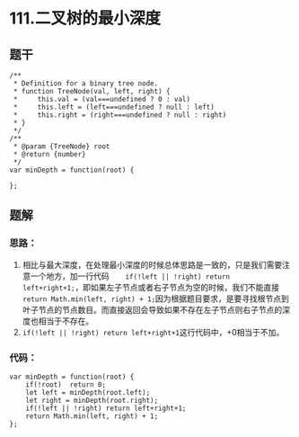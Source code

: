 #  111.二叉树的最小深度

## 题干

```
/**
 * Definition for a binary tree node.
 * function TreeNode(val, left, right) {
 *     this.val = (val===undefined ? 0 : val)
 *     this.left = (left===undefined ? null : left)
 *     this.right = (right===undefined ? null : right)
 * }
 */
/**
 * @param {TreeNode} root
 * @return {number}
 */
var minDepth = function(root) {
    
};
```

## 题解

### 思路：

1. 相比与最大深度，在处理最小深度的时候总体思路是一致的，只是我们需要注意一个地方，加一行代码`    if(!left || !right) return left+right+1;`，即如果左子节点或者右子节点为空的时候，我们不能直接`return Math.min(left, right) + 1;`因为根据题目要求，是要寻找根节点到叶子节点的节点数目。而直接返回会导致如果不存在左子节点则右子节点的深度也相当于不存在。
2. `if(!left || !right) return left+right+1`这行代码中，+0相当于不加。

### 代码：

```
var minDepth = function(root) {
    if(!root)  return 0;
    let left = minDepth(root.left);
    let right = minDepth(root.right);
    if(!left || !right) return left+right+1;
    return Math.min(left, right) + 1;
};
```

